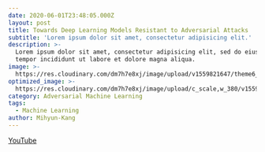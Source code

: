 ```yaml
---
date: 2020-06-01T23:48:05.000Z
layout: post
title: Towards Deep Learning Models Resistant to Adversarial Attacks
subtitle: 'Lorem ipsum dolor sit amet, consectetur adipisicing elit.'
description: >-
  Lorem ipsum dolor sit amet, consectetur adipisicing elit, sed do eiusmod
  tempor incididunt ut labore et dolore magna aliqua.
image: >-
  https://res.cloudinary.com/dm7h7e8xj/image/upload/v1559821647/theme6_qeeojf.jpg
optimized_image: >-
  https://res.cloudinary.com/dm7h7e8xj/image/upload/c_scale,w_380/v1559821647/theme6_qeeojf.jpg
category: Adversarial Machine Learning
tags:
  - Machine Learning
author: Mihyun-Kang
---
```

[YouTube](https://youtu.be/G1FNHgrhEbE)